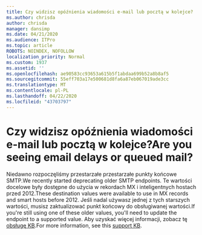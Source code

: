 ```yaml
---
title: Czy widzisz opóźnienia wiadomości e-mail lub pocztą w kolejce?
ms.author: chrisda
author: chrisda
manager: dansimp
ms.date: 04/21/2020
ms.audience: ITPro
ms.topic: article
ROBOTS: NOINDEX, NOFOLLOW
localization_priority: Normal
ms.custom: 1937
ms.assetid: ''
ms.openlocfilehash: ae90583cc93653a615b5f1abdaa699b52a8b8af5
ms.sourcegitcommit: 55eff703a17e500681d8fa6a87eb067019ade3cc
ms.translationtype: MT
ms.contentlocale: pl-PL
ms.lasthandoff: 04/22/2020
ms.locfileid: "43703797"
---
```

# <a name="are-you-seeing-email-delays-or-queued-mail"></a><span data-ttu-id="7699b-102">Czy widzisz opóźnienia wiadomości e-mail lub pocztą w kolejce?</span><span class="sxs-lookup"><span data-stu-id="7699b-102">Are you seeing email delays or queued mail?</span></span>

<span data-ttu-id="7699b-103">Niedawno rozpoczęliśmy przestarzałe przestarzałe punkty końcowe SMTP.</span><span class="sxs-lookup"><span data-stu-id="7699b-103">We recently started deprecating older SMTP endpoints.</span></span> <span data-ttu-id="7699b-104">Te wartości docelowe były dostępne do użycia w rekordach MX i inteligentnych hostach przed 2012.</span><span class="sxs-lookup"><span data-stu-id="7699b-104">These destination values were available to use in MX records and smart hosts before 2012.</span></span> <span data-ttu-id="7699b-105">Jeśli nadal używasz jednej z tych starszych wartości, musisz zaktualizować punkt końcowy do obsługiwanej wartości.</span><span class="sxs-lookup"><span data-stu-id="7699b-105">If you're still using one of these older values, you'll need to update the endpoint to a supported value.</span></span> <span data-ttu-id="7699b-106">Aby uzyskać więcej informacji, zobacz tę [obsługę KB](https://support.microsoft.com/help/4057301/attr35-response-code-when-mail-is-sent-to-eop-exo).</span><span class="sxs-lookup"><span data-stu-id="7699b-106">For more information, see this [support KB](https://support.microsoft.com/help/4057301/attr35-response-code-when-mail-is-sent-to-eop-exo).</span></span>
